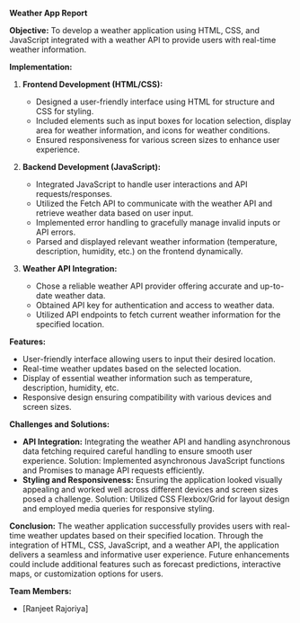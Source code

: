 **Weather App Report**

**Objective:**
To develop a weather application using HTML, CSS, and JavaScript integrated with a weather API to provide users with real-time weather information.

**Implementation:**

1. **Frontend Development (HTML/CSS):**
   - Designed a user-friendly interface using HTML for structure and CSS for styling.
   - Included elements such as input boxes for location selection, display area for weather information, and icons for weather conditions.
   - Ensured responsiveness for various screen sizes to enhance user experience.

2. **Backend Development (JavaScript):**
   - Integrated JavaScript to handle user interactions and API requests/responses.
   - Utilized the Fetch API to communicate with the weather API and retrieve weather data based on user input.
   - Implemented error handling to gracefully manage invalid inputs or API errors.
   - Parsed and displayed relevant weather information (temperature, description, humidity, etc.) on the frontend dynamically.

3. **Weather API Integration:**
   - Chose a reliable weather API provider offering accurate and up-to-date weather data.
   - Obtained API key for authentication and access to weather data.
   - Utilized API endpoints to fetch current weather information for the specified location.

**Features:**
- User-friendly interface allowing users to input their desired location.
- Real-time weather updates based on the selected location.
- Display of essential weather information such as temperature, description, humidity, etc.
- Responsive design ensuring compatibility with various devices and screen sizes.

**Challenges and Solutions:**
- **API Integration:** Integrating the weather API and handling asynchronous data fetching required careful handling to ensure smooth user experience. Solution: Implemented asynchronous JavaScript functions and Promises to manage API requests efficiently.
- **Styling and Responsiveness:** Ensuring the application looked visually appealing and worked well across different devices and screen sizes posed a challenge. Solution: Utilized CSS Flexbox/Grid for layout design and employed media queries for responsive styling.

**Conclusion:**
The weather application successfully provides users with real-time weather updates based on their specified location. Through the integration of HTML, CSS, JavaScript, and a weather API, the application delivers a seamless and informative user experience. Future enhancements could include additional features such as forecast predictions, interactive maps, or customization options for users.



**Team Members:**
- [Ranjeet Rajoriya]


